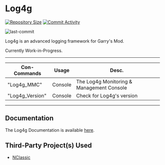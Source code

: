 # Log4g

[![Repository Size](https://img.shields.io/github/repo-size/GrayWolf64/gmod-logging-log4g?label=Repository%20Size&style=flat-square)](https://github.com/GrayWolf64/gmod-logging-log4g/)
[![Commit Activity](https://img.shields.io/github/commit-activity/m/GrayWolf64/gmod-logging-log4g?label=Commit%20Activity&style=flat-square)](https://github.com/GrayWolf64/gmod-logging-log4g/graphs/commit-activity)

<img src="https://img.shields.io/github/last-commit/GrayWolf64/gmod-logging-log4g" alt="last-commit" />

Log4g is an advanced logging framework for Garry's Mod.

Currently Work-in-Progress.

---

| Con-Commands    | Usage   | Desc.                                     |
| --------------- | ------- | ----------------------------------------- |
| "Log4g_MMC"     | Console | The Log4g Monitoring & Management Console |
| "Log4g_Version" | Console | Check for Log4g's version                 |

---

## Documentation

The Log4g Documentation is available [here](https://github.com/GrayWolf64/Log4g/wiki).

## Third-Party Project(s) Used

- [NClassic](https://github.com/ImpishDeathTech/nclassic)
